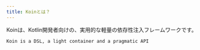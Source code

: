 ```yaml
---
title: Koinとは？
---
```


Koinは、Kotlin開発者向けの、実用的な軽量の依存性注入フレームワークです。

`Koin is a DSL, a light container and a pragmatic API`
